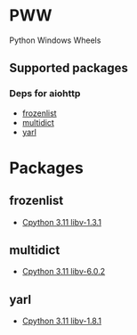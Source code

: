 # PWW
Python Windows Wheels

## Supported packages
### Deps for aiohttp
* [frozenlist](https://github.com/aio-libs/frozenlist)
* [multidict](https://github.com/aio-libs/multidict)
* [yarl](https://github.com/aio-libs/yarl/)


# Packages
<!-- Automation line a81dad5e-102b-4207-9b48-1cc90fee7655-->
## frozenlist
* [Cpython 3.11 libv-1.3.1](https://github.com/thatrandomperson5/PWW/raw/main/builds/frozenlist-1.3.1-cp311-cp311-win_amd64.whl)
## multidict
* [Cpython 3.11 libv-6.0.2](https://github.com/thatrandomperson5/PWW/raw/main/builds/multidict-6.0.2-cp311-cp311-win_amd64.whl)
## yarl
* [Cpython 3.11 libv-1.8.1](https://github.com/thatrandomperson5/PWW/raw/main/builds/yarl-1.8.1-cp311-cp311-win_amd64.whl)
